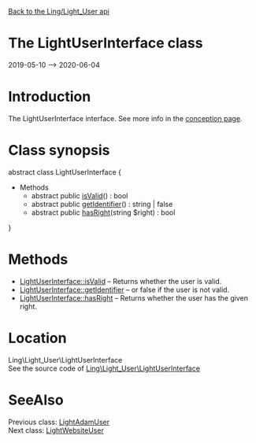 [Back to the Ling/Light_User api](https://github.com/lingtalfi/Light_User/blob/master/doc/api/Ling/Light_User.md)



The LightUserInterface class
================
2019-05-10 --> 2020-06-04






Introduction
============

The LightUserInterface interface.
See more info in the [conception page](https://github.com/lingtalfi/Light_User/blob/master/doc/pages/conception.md).



Class synopsis
==============


abstract class <span class="pl-k">LightUserInterface</span>  {

- Methods
    - abstract public [isValid](https://github.com/lingtalfi/Light_User/blob/master/doc/api/Ling/Light_User/LightUserInterface/isValid.md)() : bool
    - abstract public [getIdentifier](https://github.com/lingtalfi/Light_User/blob/master/doc/api/Ling/Light_User/LightUserInterface/getIdentifier.md)() : string | false
    - abstract public [hasRight](https://github.com/lingtalfi/Light_User/blob/master/doc/api/Ling/Light_User/LightUserInterface/hasRight.md)(string $right) : bool

}






Methods
==============

- [LightUserInterface::isValid](https://github.com/lingtalfi/Light_User/blob/master/doc/api/Ling/Light_User/LightUserInterface/isValid.md) &ndash; Returns whether the user is valid.
- [LightUserInterface::getIdentifier](https://github.com/lingtalfi/Light_User/blob/master/doc/api/Ling/Light_User/LightUserInterface/getIdentifier.md) &ndash; or false if the user is not valid.
- [LightUserInterface::hasRight](https://github.com/lingtalfi/Light_User/blob/master/doc/api/Ling/Light_User/LightUserInterface/hasRight.md) &ndash; Returns whether the user has the given right.





Location
=============
Ling\Light_User\LightUserInterface<br>
See the source code of [Ling\Light_User\LightUserInterface](https://github.com/lingtalfi/Light_User/blob/master/LightUserInterface.php)



SeeAlso
==============
Previous class: [LightAdamUser](https://github.com/lingtalfi/Light_User/blob/master/doc/api/Ling/Light_User/LightAdamUser.md)<br>Next class: [LightWebsiteUser](https://github.com/lingtalfi/Light_User/blob/master/doc/api/Ling/Light_User/LightWebsiteUser.md)<br>

